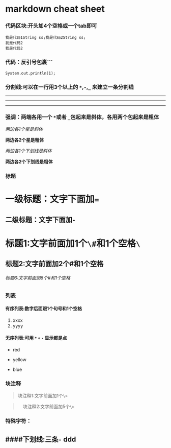 # markdown cheat sheet

### 代码区块:开头加4个空格或一个tab即可

    我是代码1String ss;我是代码2String ss;    
    我是代码2
    我是代码2

### 代码：反引号包裹`\``

`System.out.println(1);`

### 分割线:可以在一行用3个以上的 `*`,`-`,`_` 来建立一条分割线

***
---
___

### 强调：两端各用一个 `*`或者 `_`包起来是斜体，各用两个包起来是粗体

*两边各1个星是斜体*

**两边各2个星是粗体**

_两边各1个下划线是斜体_

__两边各2个下划线是粗体__

### 标题
一级标题：文字下面加`=`
=

二级标题：文字下面加`-`
-

# 标题1:文字前面加1个`\#`和1个空格`\ `

## 标题2:文字前面加2个\#和1个空格

###### 标题6:文字前面加6个\#和1个空格

### 列表
#### 有序列表:数字后面跟1个句号和1个空格

1. xxxx
2. yyyy

#### 无序列表:可用 `*` `+` `-` 显示都是点
* red
+ yellow
- blue

### 块注释

>块注释1:文字前面加1个`\>`

>     块注释2:文字前面加5个`\>`


### 特殊字符：

####下划线:三条`-`
ddd
---


